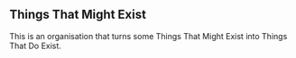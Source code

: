 ## Things That Might Exist

This is an organisation that turns some Things That Might Exist into Things That Do Exist.
